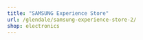 ```yaml
---
title: "SAMSUNG Experience Store"
url: /glendale/samsung-experience-store-2/
shop: electronics
---
```

